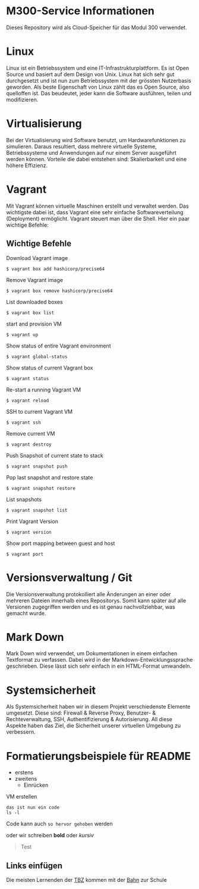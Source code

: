 # M300-Service Informationen
Dieses Repository wird als Cloud-Speicher für das Modul 300 verwendet.


# Linux

Linux ist ein Betriebssystem und eine IT-Infrastrukturplattform. Es ist Open Source
und basiert auf dem Design von Unix. Linux hat sich sehr gut durchgesetzt und ist 
nun zum Betriebssystem mit der grössten Nutzerbasis geworden. Als beste Eigenschaft
von Linux zählt das es Open Source, also quelloffen ist. Das beudeutet, jeder kann
die Software ausführen, teilen und modifizieren. 


# Virtualisierung

Bei der Virtualisierung wird Software benutzt, um Hardwarefunktionen zu simulieren. 
Daraus resultiert, dass mehrere virtuelle Systeme, Betriebssysteme und Anwendungen
auf nur einem Server ausgeführt werden können. Vorteile die dabei entstehen sind:
Skalierbarkeit und eine höhere Effizienz.


# Vagrant

Mit Vagrant können virtuelle Maschinen erstellt und verwaltet werden. Das wichtigste
dabei ist, dass Vagrant eine sehr einfache Softwareverteilung (Deployment) ermöglicht.
Vagrant steuert man über die Shell. Hier ein paar wichtige Befehle:

## Wichtige Befehle

Download Vagrant image
```
$ vagrant box add hashicorp/precise64
```

Remove Vagrant image
```
$ vagrant box remove hashicorp/precise64
```

List downloaded boxes
```
$ vagrant box list
```

start and provision VM
```
$ vagrant up
```

Show status of entire Vagrant environment
```
$ vagrant global-status
```

Show status of current Vagrant box
```
$ vagrant status
```

Re-start a running Vagrant VM
```
$ vagrant reload
```

SSH to current Vagrant VM
```
$ vagrant ssh
```

Remove current VM
```
$ vagrant destroy
```

Push Snapshot of current state to stack
```
$ vagrant snapshot push
```

Pop last snapshot and restore state
```
$ vagrant snapshot restore
```

List snapshots
```
$ vagrant snapshot list
```

Print Vagrant Version
```
$ vagrant version
```

Show port mapping between guest and host
```
$ vagrant port
```


# Versionsverwaltung / Git

Die Versionsverwaltung protokolliert alle Änderungen an einer oder mehreren Dateien
innerhalb eines Repositorys. Somit kann später auf alle Versionen zugegriffen werden
und es ist genau nachvollziehbar, was gemacht wurde.


# Mark Down

Mark Down wird verwendet, um Dokumentationen in einem einfachen Textformat zu verfassen.
Dabei wird in der Markdown-Entwicklungssprache geschrieben. Diese lässt sich sehr einfach
in ein HTML-Format umwandeln.


# Systemsicherheit

Als Systemsicherheit haben wir in diesem Projekt verschiedenste Elemente umgesetzt. Diese sind:
Firewall & Reverse Proxy, Benutzer- & Rechteverwaltung, SSH, Authentifizierung & Autorisierung.
All diese Aspekte haben das Ziel, die Sicherheit unserer virtuellen Umgebung zu verbessern.




# Formatierungsbeispiele für README

* erstens
* zweitens
  * Einrücken


VM erstellen
```
das ist nun ein code
ls -l
```

Code kann auch `so hervor gehoben` werden

oder wir schreiben **bold** oder *kursiv*

> Test

## Links einfügen
[1]: http://sbb.ch "sbb"
[2]: http://tbz.ch "Technischen Berufsschule Zürich"

Die meisten Lernenden der [TBZ][2] kommen mit der [Bahn][2] zur Schule